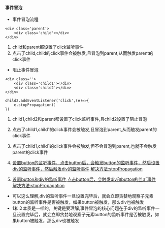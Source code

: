 #### 事件冒泡
* 事件冒泡流程
```
<div class='parent'>
    <div class='child'></div>
</div>
```
1. child和parent都设置了click监听事件
2. 点击了child,child的click事件会被触发,且冒泡到parent,从而触发parent的click事件
* 阻止事件冒泡
```
<div class=''>
    <div class='child1'></div>
    <div class='child2'></div>
</div>

child2.addEventListener('click',(e)=>{
    e.stopPropagation()
})
```
1. child1,child2和parent都设置了click监听事件,且child2设置了阻止冒泡
2. 点击了child1,child1的click事件会被触发,且冒泡到parent,从而触发parent的click事件
3. 点击了child1,child1的click事件会被触发,但不会冒泡到parent,也就不会触发parent的click事件

1. [设置button的监听事件，点击button后，会触发button的监听事件，然后设置div的监听事件，然后触发div的监听事件](https://github.com/Hanqing1996/JavaScript-advance/blob/master/%E4%BA%8B%E4%BB%B6/%E4%BA%8B%E4%BB%B6%E5%86%92%E6%B3%A11.html)
[解决方法:stopPropagation](https://github.com/Hanqing1996/JavaScript-advance/blob/master/%E4%BA%8B%E4%BB%B6/%E4%BA%8B%E4%BB%B6%E5%86%92%E6%B3%A11%E7%94%A8stopPropagation%E8%A7%A3%E5%86%B3%20.html)
2. [设置button和div的监听事件,点击button后，会触发div和button的监听事件](https://github.com/Hanqing1996/JavaScript-advance/blob/master/%E4%BA%8B%E4%BB%B6/%E4%BA%8B%E4%BB%B6%E5%86%92%E6%B3%A12.html)
[解决方法:stopPropagation](https://github.com/Hanqing1996/JavaScript-advance/blob/master/%E4%BA%8B%E4%BB%B6/%E4%BA%8B%E4%BB%B6%E5%86%92%E6%B3%A12%20%E7%94%A8stopPropagation%E8%A7%A3%E5%86%B3.html)
* 可以这么理解,div的监听事件一旦设置完毕后，就会立即贪婪地观察子元素button的监听事件是否被触发，如果button被触发，那么div也被触发
* 1和２本质是一样的，关键是要理解,事件冒泡的核心问题在于div的监听事件一旦设置完毕后，就会立即贪婪地观察子元素button的监听事件是否被触发，如果button被触发，那么div也被触发
